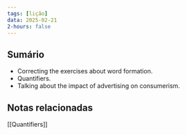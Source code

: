 ```yaml
---
tags: [lição]
data: 2025-02-21
2-hours: false
---
```


## Sumário
- Correcting the exercises about word formation.
- Quantifiers.
- Talking about the impact of advertising on consumerism.
## Notas relacionadas
[[Quantifiers]]